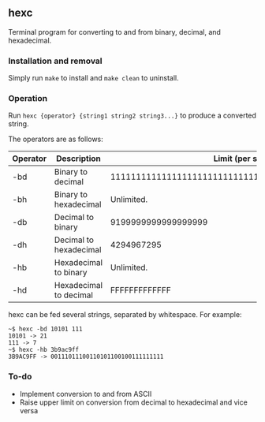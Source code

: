 ## hexc
Terminal program for converting to and from binary, decimal, and hexadecimal.  

### Installation and removal
Simply run `make` to install and `make clean` to uninstall.  

### Operation
Run `hexc {operator} {string1 string2 string3...}` to produce a converted string.  

The operators are as follows:  

| Operator | Description            | Limit (per string)                                    |
| ---------|------------------------| ------------------------------------------------------|
| -bd      | Binary to decimal      | 11111111111111111111111111111111111111111111111111111 |
| -bh      | Binary to hexadecimal  | Unlimited.                                            |
| -db      | Decimal to binary      | 9199999999999999999                                   |
| -dh      | Decimal to hexadecimal | 4294967295                                            |
| -hb      | Hexadecimal to binary  | Unlimited.                                            |
| -hd      | Hexadecimal to decimal | FFFFFFFFFFFFF                                         |

hexc can be fed several strings, separated by whitespace. For example:  
```
~$ hexc -bd 10101 111
10101 -> 21
111 -> 7
~$ hexc -hb 3b9ac9ff
3B9AC9FF -> 00111011100110101100100111111111
```  

### To-do
* Implement conversion to and from ASCII
* Raise upper limit on conversion from decimal to hexadecimal and vice versa
